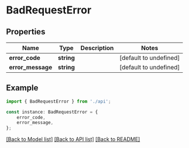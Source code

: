 # BadRequestError


## Properties

Name | Type | Description | Notes
------------ | ------------- | ------------- | -------------
**error_code** | **string** |  | [default to undefined]
**error_message** | **string** |  | [default to undefined]

## Example

```typescript
import { BadRequestError } from './api';

const instance: BadRequestError = {
    error_code,
    error_message,
};
```

[[Back to Model list]](../README.md#documentation-for-models) [[Back to API list]](../README.md#documentation-for-api-endpoints) [[Back to README]](../README.md)
